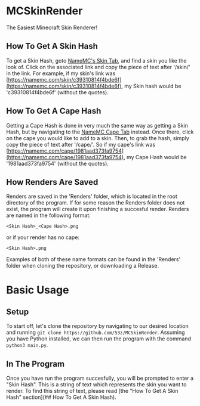 # MCSkinRender

The Easiest Minecraft Skin Renderer!

## How To Get A Skin Hash

To get a Skin Hash, goto [NameMC's Skin Tab](https://namemc.com/minecraft-skins), and find a skin you like the look of. Click on the associated link and copy the piece of text after '/skin/' in the link.
For example, if my skin's link was [https://namemc.com/skin/c39310814f4bde6f](https://namemc.com/skin/c39310814f4bde6f), my Skin hash would be 'c39310814f4bde6f' (without the quotes).

## How To Get A Cape Hash

Getting a Cape Hash is done in very much the same way as getting a Skin Hash, but by navigating to the [NameMC Cape Tab](https://namemc.com/Capes) instead. Once there, click on the cape you would like to add to a skin. Then, to grab the hash, simply copy the piece of text after '/cape/'. So if my cape's link was [https://namemc.com/cape/1981aad373fa9754](https://namemc.com/cape/1981aad373fa9754), my Cape Hash would be '1981aad373fa9754' (without the quotes).

## How Renders Are Saved

Renders are saved in the 'Renders' folder, which is located in the root directory of the program. If for some reason the Renders folder does not exist, the program will create it upon finishing a succesful render. Renders are named in the following format:

`<Skin Hash>_<Cape Hash>.png`

or if your render has no cape:

`<Skin Hash>.png`

Examples of both of these name formats can be found in the 'Renders' folder when cloning the repository, or downloading a Release.

# Basic Usage

## Setup

To start off, let's clone the repository by navigating to our desired location and running `git clone https://github.com/53z/MCSkinRender`. Assuming you have Python installed, we can then run the program with the command `python3 main.py`.

## In The Program

Once you have run the program succesfully, you will be prompted to enter a "Skin Hash". This is a string of text which represents the skin you want to render. To find this string of text, please read [the "How To Get A Skin Hash" section](## How To Get A Skin Hash).
